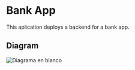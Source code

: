 # Bank App
This aplication deploys a backend for a bank app.
## Diagram
![Diagrama en blanco](https://user-images.githubusercontent.com/72634666/123893615-bd236780-d92a-11eb-99e5-1eea512187cf.jpeg)



